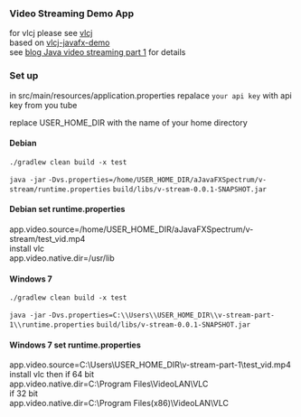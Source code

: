 ### Video Streaming Demo App
for vlcj please see [vlcj](https://github.com/caprica/vlcj)  
based on [vlcj-javafx-demo](https://github.com/caprica/vlcj-javafx)  
see  [blog Java video streaming part 1](http://nsavagejvm.netlify.com/2017/01/java-video-streaming-part-1/) for details  

### Set up
in src/main/resources/application.properties repalace `your api key` with api key from you tube  

replace USER_HOME_DIR with the name of your home directory

#### Debian  
`./gradlew clean build -x test`  

`java -jar`  `-Dvs.properties=/home/USER_HOME_DIR/aJavaFXSpectrum/v-stream/runtime.properties` `build/libs/v-stream-0.0.1-SNAPSHOT.jar`

#### Debian set runtime.properties

app.video.source=/home/USER_HOME_DIR/aJavaFXSpectrum/v-stream/test_vid.mp4  
install vlc  
app.video.native.dir=/usr/lib

#### Windows 7
`./gradlew clean build -x test`  
  
`java -jar`  `-Dvs.properties=C:\\Users\\USER_HOME_DIR\\v-stream-part-1\\runtime.properties`   `build/libs/v-stream-0.0.1-SNAPSHOT.jar`

#### Windows 7 set runtime.properties

app.video.source=C:\\Users\\USER_HOME_DIR\\v-stream-part-1\\test_vid.mp4  
install vlc then if 64 bit  
app.video.native.dir=C:\\Program Files\\VideoLAN\\VLC  
if 32 bit  
app.video.native.dir=C:\\Program Files(x86)\\VideoLAN\\VLC
